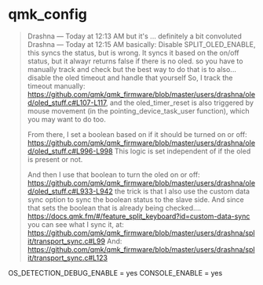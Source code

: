 # qmk_config

> Drashna — Today at 12:13 AM
> but it's ... definitely a bit convoluted
> Drashna — Today at 12:15 AM
> basically: 
> Disable SPLIT_OLED_ENABLE, this syncs the status, but is wrong.  It syncs it based on the on/off status, but it alwayr returns false if there is no oled.
> so you have to manually track and check
> but the best way to do that is to also... disable the oled timeout and handle that yourself
> So, I track the timeout manually: 
> https://github.com/qmk/qmk_firmware/blob/master/users/drashna/oled/oled_stuff.c#L107-L117, and the oled_timer_reset is also triggered by mouse movement (in the pointing_device_task_user function), which you may want to do too. 
> 
> From there, I set a boolean based on if it should be turned on or off: 
> https://github.com/qmk/qmk_firmware/blob/master/users/drashna/oled/oled_stuff.c#L996-L998
> This logic is set independent of if the oled is present or not. 
> 
> 
> And then I use that boolean to turn the oled on or off:
> https://github.com/qmk/qmk_firmware/blob/master/users/drashna/oled/oled_stuff.c#L933-L942
> the trick is that I also use the custom data sync option to sync the boolean status to the slave side.  And since that sets the boolean that is already being checked....
> https://docs.qmk.fm/#/feature_split_keyboard?id=custom-data-sync
> you can see what I sync it, at: 
> https://github.com/qmk/qmk_firmware/blob/master/users/drashna/split/transport_sync.c#L99
> And:
> https://github.com/qmk/qmk_firmware/blob/master/users/drashna/split/transport_sync.c#L123

OS_DETECTION_DEBUG_ENABLE = yes
CONSOLE_ENABLE = yes
